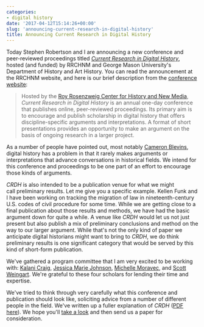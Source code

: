 ```yaml
---
categories:
- digital history
date: '2017-04-12T15:14:26+00:00'
slug: 'announcing-current-research-in-digital-history'
title: Announcing Current Research in Digital History
---
```


Today Stephen Robertson and I are announcing a new conference and peer-reviewed proceedings titled *[Current Research in Digital History](http://crdh.rrchnm.org/)*, hosted (and funded) by RRCHNM and George Mason University's Department of History and Art History. You can read the announcement at the RRCHNM website, and here is our brief description from the [conference website](http://crdh.rrchnm.org/):

> Hosted by the [Roy Rosenzweig Center for History and New Media](http://rrchnm.org/), *Current Research in Digital History* is an annual one-day conference that publishes online, peer-reviewed proceedings. Its primary aim is to encourage and publish scholarship in digital history that offers discipline-specific arguments and interpretations. A format of short presentations provides an opportunity to make an argument on the basis of ongoing research in a larger project.

As a number of people have pointed out, most notably [Cameron Blevins](http://dhdebates.gc.cuny.edu/debates/text/77), digital history has a problem in that it rarely makes arguments or interpretations that advance conversations in historical fields. We intend for this conference and proceedings to be one part of an effort to encourage those kinds of arguments.

*CRDH* is also intended to be a publication venue for what we might call preliminary results. Let me give you a specific example. Kellen Funk and I have been working on tracking the migration of law in nineteenth-century U.S. codes of civil procedure for some time. While we are getting close to a final publication about those results and methods, we have had the basic argument down for quite a while. A venue like *CRDH* would let us not just present but also publish a mix of preliminary conclusions and method on the way to our larger argument. While that's not the only kind of paper we anticipate digital historians might want to bring to *CRDH*, we do think preliminary results is one significant category that would be served by this kind of short-form publication.

We've gathered a program committee that I am very excited to be working with: [Kalani Craig](http://www.kalanicraig.com/), [Jessica Marie Johnson](http://jmjohnso.com/), [Michelle Moravec](https://michellemoravec.com/), and [Scott Weingart](http://scottbot.net/). We're grateful to these four scholars for lending their time and expertise.

We've tried to think through very carefully what this conference and publication should look like, soliciting advice from a number of different people in the field. We've written up a fuller explanation of *CRDH* ([PDF here](http://crdh.rrchnm.org/assets/CRDH-description.pdf)). We hope you'll [take a look](http://crdh.rrchnm.org/) and then send us a paper for consideration.
